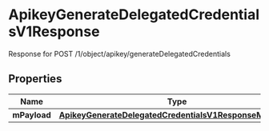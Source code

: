 

# ApikeyGenerateDelegatedCredentialsV1Response

Response for POST /1/object/apikey/generateDelegatedCredentials

## Properties

| Name | Type | Description | Notes |
|------------ | ------------- | ------------- | -------------|
|**mPayload** | [**ApikeyGenerateDelegatedCredentialsV1ResponseMPayload**](ApikeyGenerateDelegatedCredentialsV1ResponseMPayload.md) |  |  |



